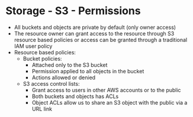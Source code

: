 # Storage - S3 - Permissions

- All buckets and objects are private by default (only owner access)
- The resource owner can grant access to the resource through S3 resource based policies or access can be granted through a traditional IAM user policy
- Resource based policies:
  - Bucket policies:
    - Attached only to the S3 bucket
    - Permission applied to all objects in the bucket
    - Actions allowed or denied
  - S3 access control lists:
    - Grant access to users in other AWS accounts or to the public
    - Both buckets and objects has ACLs
    - Object ACLs allow us to share an S3 object with the public via a URL link